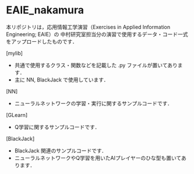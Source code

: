 # EAIE_nakamura

本リポジトリは，応用情報工学演習（Exercises in Applied Information Engineering; EAIE）の
中村研究室担当分の演習で使用するデータ・コード一式をアップロードしたものです．

[mylib]
 - 共通で使用するクラス・関数などを記載した .py ファイルが置いてあります．
 - 主に NN, BlackJack で使用しています．

[NN]
 - ニューラルネットワークの学習・実行に関するサンプルコードです．

[GLearn]
 - Q学習に関するサンプルコードです． 

[BlackJack]
 - BlackJack 関連のサンプルコードです．
 - ニューラルネットワークやQ学習を用いたAIプレイヤーのひな型も置いてあります．

